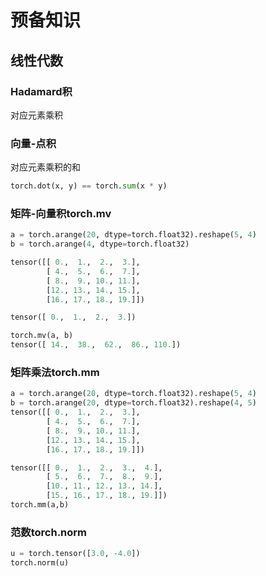 # 预备知识
## 线性代数
### Hadamard积
对应元素乘积
### 向量-点积
对应元素乘积的和
```python 
torch.dot(x, y) == torch.sum(x * y)
```
### 矩阵-向量积torch.mv

```python
a = torch.arange(20, dtype=torch.float32).reshape(5, 4)
b = torch.arange(4, dtype=torch.float32)

tensor([[ 0.,  1.,  2.,  3.],
        [ 4.,  5.,  6.,  7.],
        [ 8.,  9., 10., 11.],
        [12., 13., 14., 15.],
        [16., 17., 18., 19.]])

tensor([ 0.,  1.,  2.,  3.])

torch.mv(a, b)
tensor([ 14.,  38.,  62.,  86., 110.])

```

### 矩阵乘法torch.mm
```python
a = torch.arange(20, dtype=torch.float32).reshape(5, 4)
b = torch.arange(20, dtype=torch.float32).reshape(4, 5)
tensor([[ 0.,  1.,  2.,  3.],
        [ 4.,  5.,  6.,  7.],
        [ 8.,  9., 10., 11.],
        [12., 13., 14., 15.],
        [16., 17., 18., 19.]])

tensor([[ 0.,  1.,  2.,  3.,  4.],
        [ 5.,  6.,  7.,  8.,  9.],
        [10., 11., 12., 13., 14.],
        [15., 16., 17., 18., 19.]])
torch.mm(a,b)
```

### 范数torch.norm
```python
u = torch.tensor([3.0, -4.0])
torch.norm(u)
```






